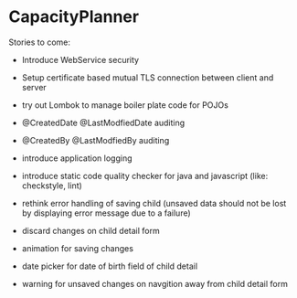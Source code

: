 # CapacityPlanner
Stories to come:
- Introduce WebService security
- Setup certificate based mutual TLS connection between client and server
- try out Lombok to manage boiler plate code for POJOs
- @CreatedDate @LastModfiedDate auditing
- @CreatedBy @LastModfiedBy auditing
- introduce application logging
- introduce static code quality checker for java and javascript (like: checkstyle, lint)

- rethink error handling of saving child (unsaved data should not be lost by displaying error message due to a failure)
- discard changes on child detail form
- animation for saving changes
- date picker for date of birth field of child detail
- warning for unsaved changes on navgition away from child detail form
